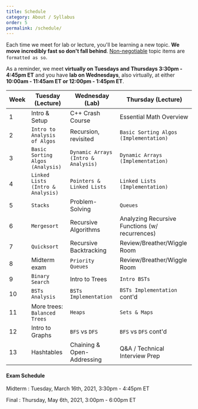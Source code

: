 ```yaml
---
title: Schedule
category: About / Syllabus
order: 5
permalink: /schedule/
---
```

Each time we meet for lab or lecture, you'll be learning a new topic. **We move incredibly fast so don't fall behind**. [Non-negotiable](/grading) topic items are `formatted as so`.

As a reminder, we meet **virtually on Tuesdays and Thursdays 3:30pm - 4:45pm ET** and you have **lab on Wednesdays**, also virtually, at either **10:00am - 11:45am ET or 12:00pm - 1:45pm ET**.

| Week | Tuesday (Lecture) | Wednesday (Lab) | Thursday (Lecture) |
| ----------- | ----------- | ----------- | ----------- |
| 1 | Intro & Setup | C++ Crash Course | Essential Math Overview |
| 2 | `Intro to Analysis of Algos` | Recursion, revisited | `Basic Sorting Algos (Implementation)` |
| 3 | `Basic Sorting Algos (Analysis)` | `Dynamic Arrays (Intro & Analysis)` | `Dynamic Arrays (Implementation)` |
| 4 | `Linked Lists (Intro & Analysis)` | `Pointers & Linked Lists` | `Linked Lists (Implementation)` |
| 5 | `Stacks` | Problem-Solving | `Queues` |
| 6 | `Mergesort` | Recursive Algorithms | Analyzing Recursive Functions (w/ recurrences) |
| 7 | `Quicksort` | Recursive Backtracking | Review/Breather/Wiggle Room |
| 8 | Midterm exam | `Priority Queues` | Review/Breather/Wiggle Room |
| 9 | `Binary Search` | Intro to Trees | `Intro BSTs` |
| 10 | `BSTs Analysis` |  `BSTs Implementation` | `BSTs Implementation` cont'd |
| 11 | More trees: `Balanced Trees` | `Heaps` | `Sets & Maps` |
| 12 | Intro to Graphs | `BFS` vs `DFS` | `BFS` vs `DFS` cont'd |
| 13 | Hashtables | Chaining & Open-Addressing | Q&A / Technical Interview Prep |

#### Exam Schedule
Midterm
: Tuesday, March 16th, 2021, 3:30pm - 4:45pm ET

Final
: Thursday, May 6th, 2021, 3:00pm - 6:00pm ET